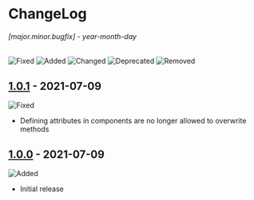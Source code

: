 # ChangeLog

###### [major.minor.bugfix] - year-month-day

![Fixed](https://img.shields.io/badge/-Fixed-blue)
![Added](https://img.shields.io/badge/-Added-brightgreen)
![Changed](https://img.shields.io/badge/-Changed-yellow)
![Deprecated](https://img.shields.io/badge/-Deprecated-orange)
![Removed](https://img.shields.io/badge/-Removed-red)

## [1.0.1](https://github.com/realtradam/FelFlame/releases/tag/1.0.1) - 2021-07-09
![Fixed](https://img.shields.io/badge/-Fixed-blue)
- Defining attributes in components are no longer allowed to overwrite methods

## [1.0.0](https://github.com/realtradam/FelFlame/releases/tag/1.0.0) - 2021-07-09

![Added](https://img.shields.io/badge/-Added-brightgreen) 
- Initial release
